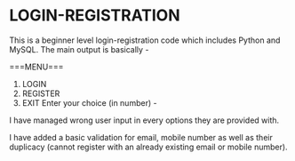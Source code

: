 # LOGIN-REGISTRATION
This is a beginner level login-registration code which includes Python and MySQL.
The main output is basically -

===MENU===
1. LOGIN
2. REGISTER
3. EXIT 
Enter your choice (in number) - 

I have managed wrong user input in every options they are provided with. 

I have added a basic validation for email, mobile number as well as their duplicacy (cannot register with an already existing email or mobile number).